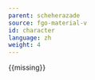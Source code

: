 ```yaml
---
parent: scheherazade
source: fgo-material-v
id: character
language: zh
weight: 4
---
```


{{missing}}
